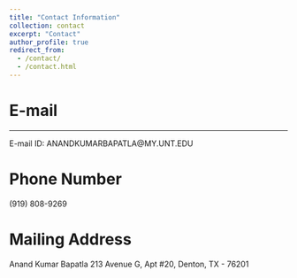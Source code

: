 ```yaml
---
title: "Contact Information"
collection: contact
excerpt: "Contact"
author_profile: true
redirect_from: 
  - /contact/
  - /contact.html
---
```

E-mail
===
<hr/>
E-mail ID: ANANDKUMARBAPATLA@MY.UNT.EDU

Phone Number
===
(919) 808-9269

Mailing Address
===
Anand Kumar Bapatla
213 Avenue G,
Apt #20,
Denton,
TX - 76201